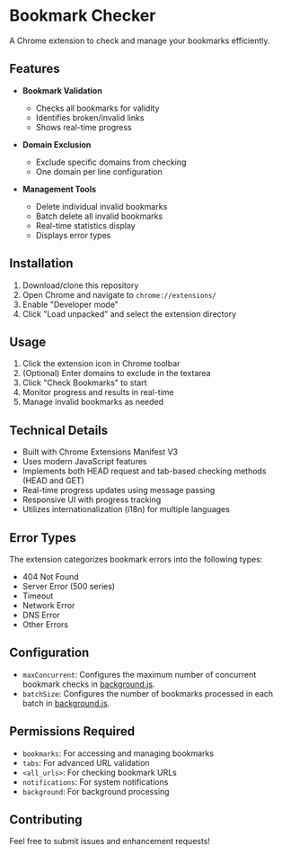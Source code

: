# Bookmark Checker

A Chrome extension to check and manage your bookmarks efficiently.

## Features

- **Bookmark Validation**
  - Checks all bookmarks for validity
  - Identifies broken/invalid links
  - Shows real-time progress

- **Domain Exclusion**
  - Exclude specific domains from checking
  - One domain per line configuration

- **Management Tools**
  - Delete individual invalid bookmarks
  - Batch delete all invalid bookmarks
  - Real-time statistics display
  - Displays error types

## Installation

1. Download/clone this repository
2. Open Chrome and navigate to `chrome://extensions/`
3. Enable "Developer mode"
4. Click "Load unpacked" and select the extension directory

## Usage

1. Click the extension icon in Chrome toolbar
2. (Optional) Enter domains to exclude in the textarea
3. Click "Check Bookmarks" to start
4. Monitor progress and results in real-time
5. Manage invalid bookmarks as needed

## Technical Details

- Built with Chrome Extensions Manifest V3
- Uses modern JavaScript features
- Implements both HEAD request and tab-based checking methods (HEAD and GET)
- Real-time progress updates using message passing
- Responsive UI with progress tracking
- Utilizes internationalization (i18n) for multiple languages

## Error Types

The extension categorizes bookmark errors into the following types:

- 404 Not Found
- Server Error (500 series)
- Timeout
- Network Error
- DNS Error
- Other Errors

## Configuration

- `maxConcurrent`: Configures the maximum number of concurrent bookmark checks in [background.js](background.js).
- `batchSize`: Configures the number of bookmarks processed in each batch in [background.js](background.js).

## Permissions Required

- `bookmarks`: For accessing and managing bookmarks
- `tabs`: For advanced URL validation
- `<all_urls>`: For checking bookmark URLs
- `notifications`: For system notifications
- `background`: For background processing

## Contributing

Feel free to submit issues and enhancement requests!